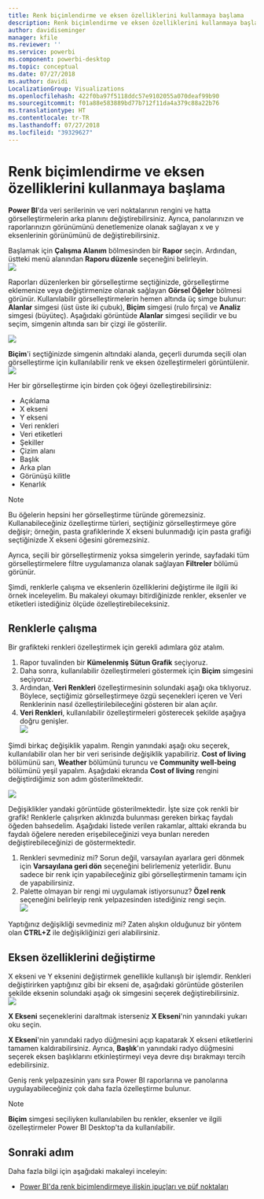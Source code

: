 ```yaml
---
title: Renk biçimlendirme ve eksen özelliklerini kullanmaya başlama
description: Renk biçimlendirme ve eksen özelliklerini kullanmaya başlama
author: davidiseminger
manager: kfile
ms.reviewer: ''
ms.service: powerbi
ms.component: powerbi-desktop
ms.topic: conceptual
ms.date: 07/27/2018
ms.author: davidi
LocalizationGroup: Visualizations
ms.openlocfilehash: 422f0ba97f5118ddc57e9102055a070deaf99b90
ms.sourcegitcommit: f01a88e583889bd77b712f11da4a379c88a22b76
ms.translationtype: HT
ms.contentlocale: tr-TR
ms.lasthandoff: 07/27/2018
ms.locfileid: "39329627"
---
```

# <a name="getting-started-with-color-formatting-and-axis-properties"></a>Renk biçimlendirme ve eksen özelliklerini kullanmaya başlama
**Power BI**'da veri serilerinin ve veri noktalarının rengini ve hatta görselleştirmelerin arka planını değiştirebilirsiniz. Ayrıca, panolarınızın ve raporlarınızın görünümünü denetlemenize olanak sağlayan x ve y eksenlerinin görünümünü de değiştirebilirsiniz.

Başlamak için **Çalışma Alanım** bölmesinden bir **Rapor** seçin. Ardından, üstteki menü alanından **Raporu düzenle** seçeneğini belirleyin.  
![](media/service-getting-started-with-color-formatting-and-axis-properties/gettingstartedcolor_1a.png)

Raporları düzenlerken bir görselleştirme seçtiğinizde, görselleştirme eklemenize veya değiştirmenize olanak sağlayan **Görsel Öğeler** bölmesi görünür. Kullanılabilir görselleştirmelerin hemen altında üç simge bulunur: **Alanlar** simgesi (üst üste iki çubuk), **Biçim** simgesi (rulo fırça) ve **Analiz** simgesi (büyüteç). Aşağıdaki görüntüde **Alanlar** simgesi seçilidir ve bu seçim, simgenin altında sarı bir çizgi ile gösterilir.

![](media/service-getting-started-with-color-formatting-and-axis-properties/gettingstartedcolor_2a.png)

**Biçim**'i seçtiğinizde simgenin altındaki alanda, geçerli durumda seçili olan görselleştirme için kullanılabilir renk ve eksen özelleştirmeleri görüntülenir.  
![](media/service-getting-started-with-color-formatting-and-axis-properties/gettingstartedcolor_3a.png)

Her bir görselleştirme için birden çok öğeyi özelleştirebilirsiniz:

* Açıklama
* X ekseni
* Y ekseni
* Veri renkleri
* Veri etiketleri
* Şekiller
* Çizim alanı
* Başlık
* Arka plan
* Görünüşü kilitle
* Kenarlık

> [!NOTE]
>  
> Bu öğelerin hepsini her görselleştirme türünde göremezsiniz. Kullanabileceğiniz özelleştirme türleri, seçtiğiniz görselleştirmeye göre değişir; örneğin, pasta grafiklerinde X ekseni bulunmadığı için pasta grafiği seçtiğinizde X ekseni öğesini göremezsiniz.
> 
> 

Ayrıca, seçili bir görselleştirmeniz yoksa simgelerin yerinde, sayfadaki tüm görselleştirmelere filtre uygulamanıza olanak sağlayan **Filtreler** bölümü görünür.

Şimdi, renklerle çalışma ve eksenlerin özelliklerini değiştirme ile ilgili iki örnek inceleyelim. Bu makaleyi okumayı bitirdiğinizde renkler, eksenler ve etiketleri istediğiniz ölçüde özelleştirebileceksiniz.

## <a name="working-with-colors"></a>Renklerle çalışma
Bir grafikteki renkleri özelleştirmek için gerekli adımlara göz atalım.

1. Rapor tuvalinden bir **Kümelenmiş Sütun Grafik** seçiyoruz.
2. Daha sonra, kullanılabilir özelleştirmeleri göstermek için **Biçim** simgesini seçiyoruz.
3. Ardından, **Veri Renkleri** özelleştirmesinin solundaki aşağı oka tıklıyoruz. Böylece, seçtiğimiz görselleştirmeye özgü seçenekleri içeren ve Veri Renklerinin nasıl özelleştirilebileceğini gösteren bir alan açılır.
4. **Veri Renkleri**, kullanılabilir özelleştirmeleri gösterecek şekilde aşağıya doğru genişler.  
   ![](media/service-getting-started-with-color-formatting-and-axis-properties/gettingstartedcolor_4a.png)

Şimdi birkaç değişiklik yapalım. Rengin yanındaki aşağı oku seçerek, kullanılabilir olan her bir veri serisinde değişiklik yapabiliriz. **Cost of living** bölümünü sarı, **Weather** bölümünü turuncu ve **Community well-being** bölümünü yeşil yapalım. Aşağıdaki ekranda **Cost of living** rengini değiştirdiğimiz son adım gösterilmektedir.  

![](media/service-getting-started-with-color-formatting-and-axis-properties/gettingstartedcolor_5a.png)

Değişiklikler yandaki görüntüde gösterilmektedir. İşte size çok renkli bir grafik! Renklerle çalışırken aklınızda bulunması gereken birkaç faydalı öğeden bahsedelim. Aşağıdaki listede verilen rakamlar, alttaki ekranda bu faydalı öğelere nereden erişebileceğinizi veya bunları nereden değiştirebileceğinizi de göstermektedir.

1. Renkleri sevmediniz mi? Sorun değil, varsayılan ayarlara geri dönmek için **Varsayılana geri dön** seçeneğini belirlemeniz yeterlidir. Bunu sadece bir renk için yapabileceğiniz gibi görselleştirmenin tamamı için de yapabilirsiniz.
2. Palette olmayan bir rengi mi uygulamak istiyorsunuz? **Özel renk** seçeneğini belirleyip renk yelpazesinden istediğiniz rengi seçin.  
   ![](media/service-getting-started-with-color-formatting-and-axis-properties/gettingstartedcolor_6a.png)

Yaptığınız değişikliği sevmediniz mi? Zaten alışkın olduğunuz bir yöntem olan **CTRL+Z** ile değişikliğinizi geri alabilirsiniz.

## <a name="changing-axis-properties"></a>Eksen özelliklerini değiştirme
X ekseni ve Y eksenini değiştirmek genellikle kullanışlı bir işlemdir. Renkleri değiştirirken yaptığınız gibi bir ekseni de, aşağıdaki görüntüde gösterilen şekilde eksenin solundaki aşağı ok simgesini seçerek değiştirebilirsiniz.  
![](media/service-getting-started-with-color-formatting-and-axis-properties/gettingstartedcolor_7a.png)

**X Ekseni** seçeneklerini daraltmak isterseniz **X Ekseni**'nin yanındaki yukarı oku seçin.

**X Ekseni**'nin yanındaki radyo düğmesini açıp kapatarak X ekseni etiketlerini tamamen kaldırabilirsiniz. Ayrıca, **Başlık**'ın yanındaki radyo düğmesini seçerek eksen başlıklarını etkinleştirmeyi veya devre dışı bırakmayı tercih edebilirsiniz.  

Geniş renk yelpazesinin yanı sıra Power BI raporlarına ve panolarına uygulayabileceğiniz çok daha fazla özelleştirme bulunur.

> [!NOTE]
>  
> **Biçim** simgesi seçiliyken kullanılabilen bu renkler, eksenler ve ilgili özelleştirmeler Power BI Desktop'ta da kullanılabilir.
> 
> 

## <a name="next-step"></a>Sonraki adım
Daha fazla bilgi için aşağıdaki makaleyi inceleyin:  

* [Power BI'da renk biçimlendirmeye ilişkin ipuçları ve püf noktaları](service-tips-and-tricks-for-color-formatting.md)  

